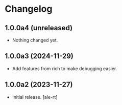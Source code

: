 # Changelog


## 1.0.0a4 (unreleased)


- Nothing changed yet.


## 1.0.0a3 (2024-11-29)

- Add features from rich to make debugging easier.


## 1.0.0a2 (2023-11-27)

- Initial release.
  [ale-rt]
